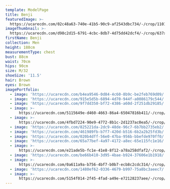 ```yaml
---
template: ModelPage
title: Benji
featuredImage: >-
  https://ucarecdn.com/02c48a63-740e-41b5-90c9-af2543dbc734/-/crop/1101x683/0,0/-/preview/
imageThumbnail: >-
  https://ucarecdn.com/d98c2d15-6791-4cbc-8db7-4d75dd42dcf4/-/crop/637x854/39,0/-/preview/
firstName: Benji
collection: Men
height: 188cm
measurementType: chest
bust: 88cm
waist: 70cm
hips: 90cm
size: M/32
shoeSize: '11.5'
hair: Brown
eyes: Brown
imagePortfolio:
  - image: 'https://ucarecdn.com/b4ea9546-0d84-4c60-8b9c-be2feb769d09/'
  - image: 'https://ucarecdn.com/915e5d5b-6894-4d70-944f-a0086179c544/'
  - image: 'https://ucarecdn.com/9f7dd350-bf72-4386-a60d-2f251db29185/'
  - image: >-
      https://ucarecdn.com/5115649e-d460-4663-86a4-65047816b411/-/crop/733x1076/0,24/-/preview/
  - image: >-
      https://ucarecdn.com/4fbd7224-90e9-4772-8b1c-2d1237ac0ea5/-/crop/733x1027/0,73/-/preview/
  - image: 'https://ucarecdn.com/825221da-2dc9-48de-96c7-6b7bb2735eb2/'
  - image: 'https://ucarecdn.com/461989fb-b7f7-420d-b516-6b2a2b25fd3b/'
  - image: 'https://ucarecdn.com/020b4dff-56e0-47ba-956b-bbefde970ff0/'
  - image: 'https://ucarecdn.com/65a77bef-4a97-4172-a8ec-65e115fc1e16/'
  - image: >-
      https://ucarecdn.com/e21ade5b-fc1e-41e8-8f12-a78a258dfaf2/-/crop/733x1065/0,35/-/preview/
  - image: 'https://ucarecdn.com/be66b410-3d95-4bae-b924-37606e1b1918/'
  - image: >-
      https://ucarecdn.com/0a611a9a-b756-4bf7-b0b7-ecb8c2cdc314/-/crop/785x1268/156,37/-/preview/
  - image: 'https://ucarecdn.com/1480ef62-0336-4679-b997-75a8bc3aeec7/'
  - image: >-
      https://ucarecdn.com/5154f014-2f45-4fad-a49e-e72128237aee/-/crop/733x1024/0,76/-/preview/
---
```


